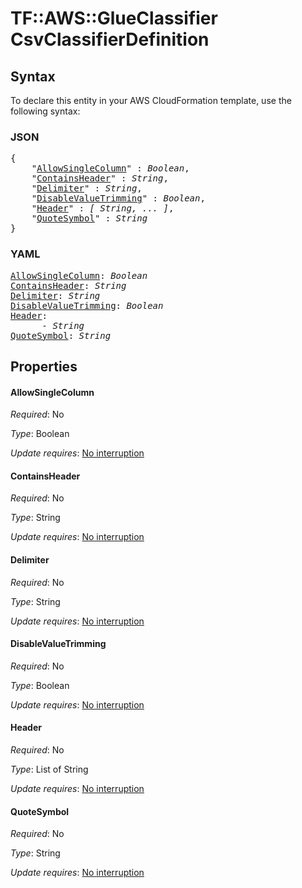 # TF::AWS::GlueClassifier CsvClassifierDefinition

## Syntax

To declare this entity in your AWS CloudFormation template, use the following syntax:

### JSON

<pre>
{
    "<a href="#allowsinglecolumn" title="AllowSingleColumn">AllowSingleColumn</a>" : <i>Boolean</i>,
    "<a href="#containsheader" title="ContainsHeader">ContainsHeader</a>" : <i>String</i>,
    "<a href="#delimiter" title="Delimiter">Delimiter</a>" : <i>String</i>,
    "<a href="#disablevaluetrimming" title="DisableValueTrimming">DisableValueTrimming</a>" : <i>Boolean</i>,
    "<a href="#header" title="Header">Header</a>" : <i>[ String, ... ]</i>,
    "<a href="#quotesymbol" title="QuoteSymbol">QuoteSymbol</a>" : <i>String</i>
}
</pre>

### YAML

<pre>
<a href="#allowsinglecolumn" title="AllowSingleColumn">AllowSingleColumn</a>: <i>Boolean</i>
<a href="#containsheader" title="ContainsHeader">ContainsHeader</a>: <i>String</i>
<a href="#delimiter" title="Delimiter">Delimiter</a>: <i>String</i>
<a href="#disablevaluetrimming" title="DisableValueTrimming">DisableValueTrimming</a>: <i>Boolean</i>
<a href="#header" title="Header">Header</a>: <i>
      - String</i>
<a href="#quotesymbol" title="QuoteSymbol">QuoteSymbol</a>: <i>String</i>
</pre>

## Properties

#### AllowSingleColumn

_Required_: No

_Type_: Boolean

_Update requires_: [No interruption](https://docs.aws.amazon.com/AWSCloudFormation/latest/UserGuide/using-cfn-updating-stacks-update-behaviors.html#update-no-interrupt)

#### ContainsHeader

_Required_: No

_Type_: String

_Update requires_: [No interruption](https://docs.aws.amazon.com/AWSCloudFormation/latest/UserGuide/using-cfn-updating-stacks-update-behaviors.html#update-no-interrupt)

#### Delimiter

_Required_: No

_Type_: String

_Update requires_: [No interruption](https://docs.aws.amazon.com/AWSCloudFormation/latest/UserGuide/using-cfn-updating-stacks-update-behaviors.html#update-no-interrupt)

#### DisableValueTrimming

_Required_: No

_Type_: Boolean

_Update requires_: [No interruption](https://docs.aws.amazon.com/AWSCloudFormation/latest/UserGuide/using-cfn-updating-stacks-update-behaviors.html#update-no-interrupt)

#### Header

_Required_: No

_Type_: List of String

_Update requires_: [No interruption](https://docs.aws.amazon.com/AWSCloudFormation/latest/UserGuide/using-cfn-updating-stacks-update-behaviors.html#update-no-interrupt)

#### QuoteSymbol

_Required_: No

_Type_: String

_Update requires_: [No interruption](https://docs.aws.amazon.com/AWSCloudFormation/latest/UserGuide/using-cfn-updating-stacks-update-behaviors.html#update-no-interrupt)

